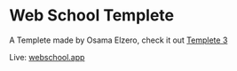 # Web School Templete

A Templete made by Osama Elzero, check it out [Templete 3](https://www.youtube.com/playlist?list=PLDoPjvoNmBAxuCSp2_-9LurPqRVwketnc)

Live: [webschool.app](https://webschool-abdomohamad.netlify.app)
